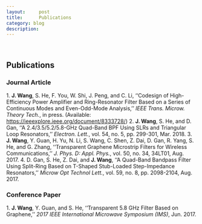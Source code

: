 ```yaml
---
layout:     post
title:      Publications
category: blog
description: 
---
```

<br>
<h2>Publications</h2>
<h3>Journal Article</h3>
1. <b>J. Wang</b>, S. He, F. You, W. Shi, J. Peng, and C. Li, ‘‘Codesign of High-Efficiency Power Amplifier and Ring-Resonator Filter Based on a Series of Continuous Modes and Even-Odd-Mode Analysis,’’ <i>IEEE Trans. Microw. Theory Tech.</i>, in press. (Available: <a href="https://ieeexplore.ieee.org/document/8333728/" title="Early access">https://ieeexplore.ieee.org/document/8333728/</a>)
2. <b>J. Wang</b>, S. He, and D. Gan, ‘‘A 2.4/3.5/5.2/5.8-GHz Quad-Band BPF Using SLRs and Triangular Loop Resonators,’’ <i>Electron. Lett.</i>, vol. 54, no. 5, pp. 299-301, Mar. 2018.
3. <b>J. Wang</b>, Y. Guan, H. Yu, N. Li, S. Wang, C. Shen, Z. Dai, D. Gan, R. Yang, S. He, and G. Zhang, ‘‘Transparent Graphene Microstrip Filters for Wireless Communications,’’ <i>J. Phys. D: Appl. Phys.</i>, vol. 50, no. 34, 34LT01, Aug. 2017.
4. D. Gan, S. He, Z. Dai, and <b>J. Wang</b>, ‘‘A Quad-Band Bandpass Filter Using Split-Ring Based on T-Shaped Stub-Loaded Step-Impedance Resonators,’’ <i>Microw Opt Technol Lett.</i>, vol. 59, no. 8, pp. 2098-2104, Aug. 2017.
<h3>Conference Paper</h3>
1. <b>J. Wang</b>, Y. Guan, and S. He, ‘‘Transparent 5.8 GHz Filter Based on Graphene,’’ <i>2017 IEEE International Microwave Symposium (IMS)</i>, Jun. 2017. 
